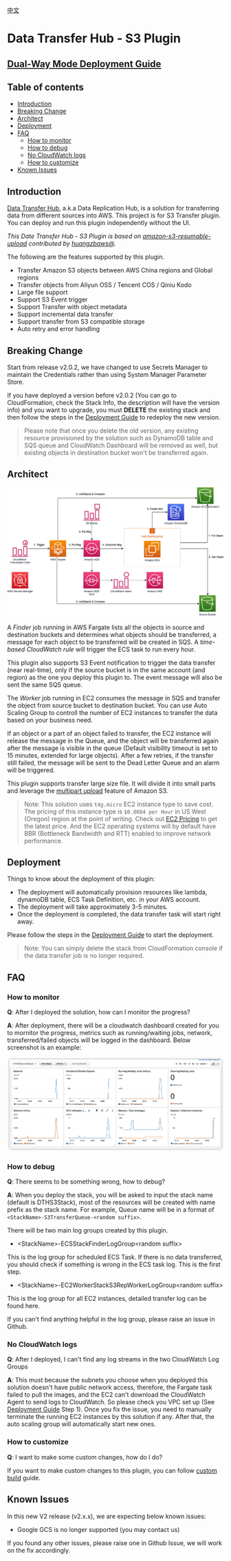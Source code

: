 
[中文](./README_CN.md)

# Data Transfer Hub - S3 Plugin

## [Dual-Way Mode Deployment Guide](./docs/DUAL_WAY_DEPLOYMENT_EN.md)

## Table of contents
* [Introduction](#introduction)
* [Breaking Change](#breaking-change)
* [Architect](#architect)
* [Deployment](#deployment)
* [FAQ](#faq)
  * [How to monitor](#how-to-monitor)
  * [How to debug](#how-to-debug)
  * [No CloudWatch logs](#no-cloudwatch-logs)
  * [How to customize](#how-to-customize)
* [Known Issues](#known-issues)


## Introduction

[Data Transfer Hub](https://github.com/awslabs/aws-data-replication-hub), a.k.a Data Replication Hub, is a solution for transferring data from different sources into AWS. This project is for S3 Transfer plugin. You can deploy and run this plugin independently without the UI. 

_This Date Transfer Hub - S3 Plugin is based on [amazon-s3-resumable-upload](https://github.com/aws-samples/amazon-s3-resumable-upload) contributed by [huangzbaws@](https://github.com/huangzbaws)._

The following are the features supported by this plugin.

- Transfer Amazon S3 objects between AWS China regions and Global regions
- Transfer objects from Aliyun OSS / Tencent COS / Qiniu Kodo
- Large file support
- Support S3 Event trigger
- Support Transfer with object metadata
- Support incremental data transfer
- Support transfer from S3 compatible storage
- Auto retry and error handling


## Breaking Change

Start from release v2.0.2, we have changed to use Secrets Manager to maintain the Credentials rather than using System Manager Parameter Store.  

If you have deployed a version before v2.0.2 (You can go to CloudFormation, check the Stack Info, the description will have the version info) and you want to upgrade, you must **DELETE** the existing stack and then follow the steps in the [Deployment Guide](./docs/DEPLOYMENT_EN.md) to redeploy the new version.

> Please note that once you delete the old version, any existing resource provisioned by the solution such as DynamoDB table and SQS queue and CloudWatch Dashboard will be removed as well, but existing objects in destination bucket won't be transferred again.

## Architect

![S3 Plugin Architect](s3-plugin-architect.png)

A *Finder* job running in AWS Fargate lists all the objects in source and destination buckets and determines what objects should be transferred, a message for each object to be transferred will be created in SQS. A *time-based CloudWatch rule* will trigger the ECS task to run every hour. 

This plugin also supports S3 Event notification to trigger the data transfer (near real-time), only if the source bucket is in the same account (and region) as the one you deploy this plugin to. The event message will also be sent the same SQS queue.

The *Worker* job running in EC2 consumes the message in SQS and transfer the object from source bucket to destination bucket. You can use Auto Scaling Group to controll the number of EC2 instances to transfer the data based on your business need.

If an object or a part of an object failed to transfer, the EC2 instance will release the message in the Queue, and the object will be transferred again after the message is visible in the queue (Default visibility timeout is set to 15 minutes, extended for large objects). After a few retries, if the transfer still failed, the message will be sent to the Dead Letter Queue and an alarm will be triggered.

This plugin supports transfer large size file. It will divide it into small parts and leverage the [multipart upload](https://docs.aws.amazon.com/AmazonS3/latest/dev/mpuoverview.html) feature of Amazon S3.

> Note: This solution uses `t4g.micro` EC2 instance type to save cost. The pricing of this instance type is `$0.0084 per Hour` in US West (Oregon) region at the point of writing. Check out [EC2 Pricing](https://aws.amazon.com/ec2/pricing/on-demand/) to get the latest price. And the EC2 operating systems will by default have BBR (Bottleneck Bandwidth and RTT) enabled to improve network performance.


## Deployment

Things to know about the deployment of this plugin:

- The deployment will automatically provision resources like lambda, dynamoDB table, ECS Task Definition, etc. in your AWS account.
- The deployment will take approximately 3-5 minutes.
- Once the deployment is completed, the data transfer task will start right away.

Please follow the steps in the [Deployment Guide](./docs/DEPLOYMENT_EN.md) to start the deployment.

> Note: You can simply delete the stack from CloudFormation console if the data transfer job is no longer required.


## FAQ

### How to monitor

**Q**: After I deployed the solution, how can I monitor the progress?

**A**: After deployment, there will be a cloudwatch dashboard created for you to mornitor the progress, metrics such as running/waiting jobs, network, transferred/failed objects will be logged in the dashboard. Below screenshot is an example:

![Cloudwatch Dashboard Example](docs/dashboard.png)

### How to debug

**Q**: There seems to be something wrong, how to debug?

**A**: When you deploy the stack, you will be asked to input the stack name (default is DTHS3Stack), most of the resources will be created with name prefix as the stack name.  For example, Queue name will be in a format of `<StackName>-S3TransferQueue-<random suffix>`.

There will be two main log groups created by this plugin.

- &lt;StackName&gt;-ECSStackFinderLogGroup&lt;random suffix&gt;

This is the log group for scheduled ECS Task. If there is no data transferred, you should check if something is wrong in the ECS task log. This is the first step.

- &lt;StackName&gt;-EC2WorkerStackS3RepWorkerLogGroup&lt;random suffix&gt;

This is the log group for all EC2 instances, detailed transfer log can be found here.

If you can't find anything helpful in the log group, please raise an issue in Github.

### No CloudWatch logs

**Q**: After I deployed, I can't find any log streams in the two CloudWatch Log Groups

**A**: This must because the subnets you choose when you deployed this solution doesn't have public network access, therefore, the Fargate task failed to pull the images, and the EC2 can't download the CloudWatch Agent to send logs to CloudWatch.  So please check you VPC set up (See [Deployment Guide](./docs/DEPLOYMENT_EN.md) Step 1). Once you fix the issue, you need to manually terminate the running EC2 instances by this solution if any. After that, the auto scaling group will automatically start new ones.


### How to customize

**Q**: I want to make some custom changes, how do I do?

If you want to make custom changes to this plugin, you can follow [custom build](./docs/CUSTOM_BUILD.md) guide.


## Known Issues

In this new V2 release (v2.x.x), we are expecting below known issues:

- Google GCS is no longer supported (you may contact us)

If you found any other issues, please raise one in Github Issue, we will work on the fix accordingly.
